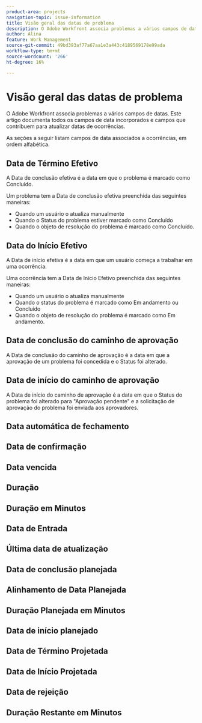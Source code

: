 ```yaml
---
product-area: projects
navigation-topic: issue-information
title: Visão geral das datas de problema
description: O Adobe Workfront associa problemas a vários campos de datas. Este artigo documenta todos os campos de data integrados para problemas
author: Alina
feature: Work Management
source-git-commit: 49bd393af77a67aa1e3a443c4189569178e99ada
workflow-type: tm+mt
source-wordcount: '266'
ht-degree: 16%

---
```



# Visão geral das datas de problema

O Adobe Workfront associa problemas a vários campos de datas. Este artigo documenta todos os campos de data incorporados e campos que contribuem para atualizar datas de ocorrências.

As seções a seguir listam campos de data associados a ocorrências, em ordem alfabética.

## Data de Término Efetivo

A Data de conclusão efetiva é a data em que o problema é marcado como Concluído.

Um problema tem a Data de conclusão efetiva preenchida das seguintes maneiras:

* Quando um usuário o atualiza manualmente
* Quando o Status do problema estiver marcado como Concluído
* Quando o objeto de resolução do problema é marcado como Concluído.

## Data do Início Efetivo

A Data de início efetiva é a data em que um usuário começa a trabalhar em uma ocorrência.

Uma ocorrência tem a Data de Início Efetivo preenchida das seguintes maneiras:

* Quando um usuário o atualiza manualmente
* Quando o status do problema é marcado como Em andamento ou Concluído
* Quando o objeto de resolução do problema é marcado como Em andamento.

## Data de conclusão do caminho de aprovação

A Data de conclusão do caminho de aprovação é a data em que a aprovação de um problema foi concedida e o Status foi alterado.

## Data de início do caminho de aprovação

A Data de início do caminho de aprovação é a data em que o Status do problema foi alterado para &quot;Aprovação pendente&quot; e a solicitação de aprovação do problema foi enviada aos aprovadores.

## Data automática de fechamento

## Data de confirmação

## Data vencida

## Duração

## Duração em Minutos

## Data de Entrada

## Última data de atualização

## Data de conclusão planejada

## Alinhamento de Data Planejada

## Duração Planejada em Minutos

## Data de início planejado

## Data de Término Projetada

## Data de Início Projetada

## Data de rejeição

## Duração Restante em Minutos





